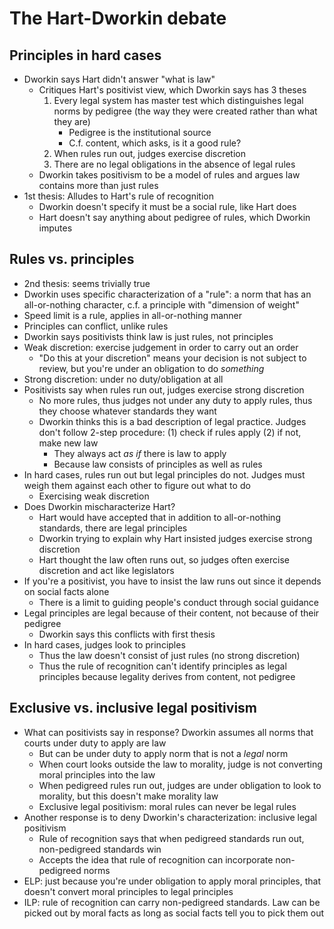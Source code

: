 # The Hart-Dworkin debate

## Principles in hard cases

- Dworkin says Hart didn't answer "what is law"
	- Critiques Hart's positivist view, which Dworkin says has 3 theses
		1. Every legal system has master test which distinguishes legal norms by pedigree (the way they were created rather than what they are)
			- Pedigree is the institutional source
			- C.f. content, which asks, is it a good rule?
		2. When rules run out, judges exercise discretion
		3. There are no legal obligations in the absence of legal rules
	- Dworkin takes positivism to be a model of rules and argues law contains more than just rules
- 1st thesis: Alludes to Hart's rule of recognition
	- Dworkin doesn't specify it must be a social rule, like Hart does
	- Hart doesn't say anything about pedigree of rules, which Dworkin imputes

## Rules vs. principles

- 2nd thesis: seems trivially true
- Dworkin uses specific characterization of a "rule": a norm that has an all-or-nothing character, c.f. a principle with "dimension of weight"
- Speed limit is a rule, applies in all-or-nothing manner
- Principles can conflict, unlike rules
- Dworkin says positivists think law is just rules, not principles
- Weak discretion: exercise judgement in order to carry out an order
	- "Do this at your discretion" means your decision is not subject to review, but you're under an obligation to do *something*
- Strong discretion: under no duty/obligation at all
- Positivists say when rules run out, judges exercise strong discretion
	- No more rules, thus judges not under any duty to apply rules, thus they choose whatever standards they want
	- Dworkin thinks this is a bad description of legal practice. Judges don't follow 2-step procedure: (1) check if rules apply (2) if not, make new law
		- They always act *as if* there is law to apply
		- Because law consists of principles as well as rules
- In hard cases, rules run out but legal principles do not. Judges must weigh them against each other to figure out what to do
	- Exercising weak discretion
- Does Dworkin mischaracterize Hart?
	- Hart would have accepted that in addition to all-or-nothing standards, there are legal principles
	- Dworkin trying to explain why Hart insisted judges exercise strong discretion
	- Hart thought the law often runs out, so judges often exercise discretion and act like legislators
- If you're a positivist, you have to insist the law runs out since it depends on social facts alone
	- There is a limit to guiding people's conduct through social guidance
- Legal principles are legal because of their content, not because of their pedigree
	- Dworkin says this conflicts with first thesis
- In hard cases, judges look to principles
	- Thus the law doesn't consist of just rules (no strong discretion)
	- Thus the rule of recognition can't identify principles as legal principles because legality derives from content, not pedigree

## Exclusive vs. inclusive legal positivism

- What can positivists say in response? Dworkin assumes all norms that courts under duty to apply are law
	- But can be under duty to apply norm that is not a *legal* norm
	- When court looks outside the law to morality, judge is not converting moral principles into the law
	- When pedigreed rules run out, judges are under obligation to look to morality, but this doesn't make morality law
	- Exclusive legal positivism: moral rules can never be legal rules
- Another response is to deny Dworkin's characterization: inclusive legal positivism
	- Rule of recognition says that when pedigreed standards run out, non-pedigreed standards win
	- Accepts the idea that rule of recognition can incorporate non-pedigreed norms
- ELP: just because you're under obligation to apply moral principles, that doesn't convert moral principles to legal principles
- ILP: rule of recognition can carry non-pedigreed standards. Law can be picked out by moral facts as long as social facts tell you to pick them out
